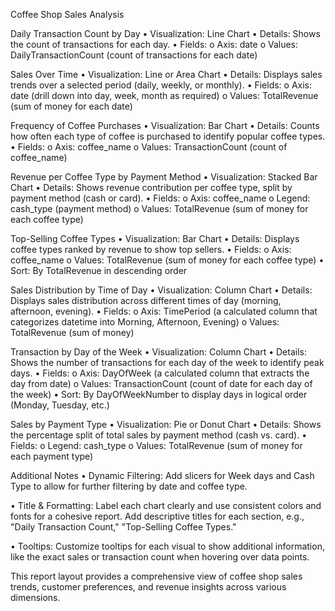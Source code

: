 Coffee Shop Sales Analysis

Daily Transaction Count by Day • Visualization: Line Chart • Details: Shows the count of transactions for each day. • Fields: o Axis: date o Values: DailyTransactionCount (count of transactions for each date)

Sales Over Time • Visualization: Line or Area Chart • Details: Displays sales trends over a selected period (daily, weekly, or monthly). • Fields: o Axis: date (drill down into day, week, month as required) o Values: TotalRevenue (sum of money for each date)

Frequency of Coffee Purchases • Visualization: Bar Chart • Details: Counts how often each type of coffee is purchased to identify popular coffee types. • Fields: o Axis: coffee_name o Values: TransactionCount (count of coffee_name)

Revenue per Coffee Type by Payment Method • Visualization: Stacked Bar Chart • Details: Shows revenue contribution per coffee type, split by payment method (cash or card). • Fields: o Axis: coffee_name o Legend: cash_type (payment method) o Values: TotalRevenue (sum of money for each coffee type)

Top-Selling Coffee Types • Visualization: Bar Chart • Details: Displays coffee types ranked by revenue to show top sellers. • Fields: o Axis: coffee_name o Values: TotalRevenue (sum of money for each coffee type) • Sort: By TotalRevenue in descending order

Sales Distribution by Time of Day • Visualization: Column Chart • Details: Displays sales distribution across different times of day (morning, afternoon, evening). • Fields: o Axis: TimePeriod (a calculated column that categorizes datetime into Morning, Afternoon, Evening) o Values: TotalRevenue (sum of money)

Transaction by Day of the Week • Visualization: Column Chart • Details: Shows the number of transactions for each day of the week to identify peak days. • Fields: o Axis: DayOfWeek (a calculated column that extracts the day from date) o Values: TransactionCount (count of date for each day of the week) • Sort: By DayOfWeekNumber to display days in logical order (Monday, Tuesday, etc.)

Sales by Payment Type • Visualization: Pie or Donut Chart • Details: Shows the percentage split of total sales by payment method (cash vs. card). • Fields: o Legend: cash_type o Values: TotalRevenue (sum of money for each payment type)

Additional Notes • Dynamic Filtering: Add slicers for Week days and Cash Type to allow for further filtering by date and coffee type.

• Title & Formatting: Label each chart clearly and use consistent colors and fonts for a cohesive report. Add descriptive titles for each section, e.g., "Daily Transaction Count," "Top-Selling Coffee Types."

• Tooltips: Customize tooltips for each visual to show additional information, like the exact sales or transaction count when hovering over data points.

This report layout provides a comprehensive view of coffee shop sales trends, customer preferences, and revenue insights across various dimensions.
